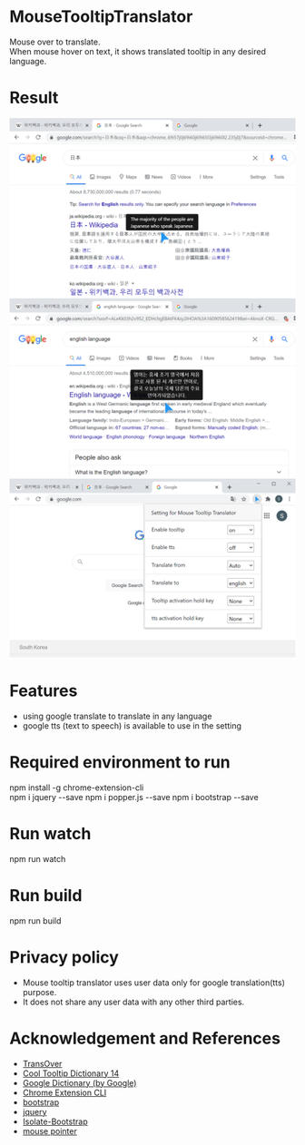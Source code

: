 # MouseTooltipTranslator   
Mouse over to translate.   
When mouse hover on text, it shows translated tooltip in any desired language.   

# Result   
![result](doc/screenshot_1.png)    
![result](doc/screenshot_2.png)     
![result](doc/screenshot_3.png)    

# Features   
- using google translate to translate in any language    
- google tts (text to speech) is available to use in the setting    

# Required environment to run    
npm install -g chrome-extension-cli    
npm i jquery --save
npm i popper.js --save
npm i bootstrap --save


# Run watch   
npm run watch       

# Run build    
npm run build         

# Privacy policy
- Mouse tooltip translator uses user data only for google translation(tts) purpose.   
- It does not share any user data with any other third parties.   

# Acknowledgement and References  
- [TransOver](https://github.com/artemave/translate_onhover)    
- [Cool Tooltip Dictionary 14](https://github.com/yakolla/HoveringDictionary)    
- [Google Dictionary (by Google)](https://chrome.google.com/webstore/detail/google-dictionary-by-goog/mgijmajocgfcbeboacabfgobmjgjcoja?hl=en)   
- [Chrome Extension CLI](https://www.npmjs.com/package/chrome-extension-cli)    
- [bootstrap](https://www.npmjs.com/package/bootstrap)    
- [jquery](https://www.npmjs.com/package/jquery)    
- [Isolate-Bootstrap](https://github.com/cryptoapi/Isolate-Bootstrap-4.1-CSS-Themes)
- [mouse pointer](https://www.flaticon.com/free-icon/mouse-pointer_889858?term=mouse&page=1&position=34&related_item_id=889858)

